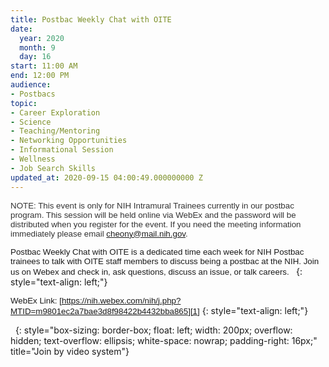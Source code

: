 ```yaml
---
title: Postbac Weekly Chat with OITE
date:
  year: 2020
  month: 9
  day: 16
start: 11:00 AM
end: 12:00 PM
audience:
- Postbacs
topic:
- Career Exploration
- Science
- Teaching/Mentoring
- Networking Opportunities
- Informational Session
- Wellness
- Job Search Skills
updated_at: 2020-09-15 04:00:49.000000000 Z
---
```

<span style="color: #333333; font-size: 10pt; font-style: normal;
font-variant-ligatures: normal; font-variant-caps: normal; font-weight:
400; letter-spacing: normal; text-align: start; text-indent: 0px;
text-transform: none; white-space: normal; word-spacing: 0px;
-webkit-text-stroke-width: 0px; background-color: #ffffff;
text-decoration-style: initial; text-decoration-color: initial; display:
inline !important; float: none; font-family: helvetica;">NOTE: This
event is only for NIH Intramural Trainees currently in our postbac
program. This session will be held online via WebEx and the password
will be distributed when you register for the event. If you need the
meeting information immediately please email cheony@mail.nih.gov.   
</span>

<span style="font-size: 10pt; font-family: helvetica;">Postbac Weekly
Chat with OITE is a dedicated time each week for NIH Postbac trainees to
talk with OITE staff members to discuss being a postbac at the NIH. Join
us on Webex and check in, ask questions, discuss an issue, or talk
careers.  </span>
{: style="text-align: left;"}

<span style="font-size: 10pt; font-family: helvetica;">WebEx Link:
[https://nih.webex.com/nih/j.php?MTID=m9801ec2a7bae3d8f98422b4432bba865][1]</span>
{: style="text-align: left;"}

 
{: style="box-sizing: border-box; float: left; width: 200px; overflow: hidden; text-overflow: ellipsis; white-space: nowrap; padding-right: 16px;" title="Join by video system"}



[1]: https://nih.webex.com/nih/j.php?MTID=m9801ec2a7bae3d8f98422b4432bba865
